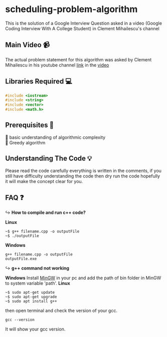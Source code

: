 # scheduling-problem-algorithm
This is the solution of a Google Interview Question asked in a video (Google Coding Interview With A College Student) in Clement Mihailescu's channel

## Main Video 📹
The actual problem statement for this algorithm was asked by Clement Mihailescu in his youtube channel [link](https://www.youtube.com/channel/UCaO6VoaYJv4kS-TQO_M-N_g) in the [video](https://www.youtube.com/watch?v=3Q_oYDQ2whs&t=2320s) 

## Libraries Required :computer:
```c++
#include <iostream>
#include <string>
#include <vector>
#include <math.h>
```

## Prerequisites :key:
:small_blue_diamond: basic understanding of algorithmic complexity<br />
:small_blue_diamond: Greedy algorithm

## Understanding The Code :bulb:
Please read the code carefully everything is written in the comments, if you still have difficulty understanding the code then dry run the code hopefully it will make the concept clear for you.

## FAQ ❓
:arrow_right_hook: **How to compile and run c++ code?**

**Linux**
```terminal
~$ g++ filename.cpp -o outputFile
~$ ./outputFile
```
**Windows**
```terminal
g++ filename.cpp -o outputFile
outputFile.exe
```

:arrow_right_hook: **g++ command not working**

**Windows**
Install [MinGW](https://sourceforge.net/projects/mingw/) in your pc and add the path of bin folder in MinGW to system variable 'path'.
**Linux**
```terminal
~$ sudo apt-get update
~$ sudo apt-get upgrade
~$ sudo apt install g++
```

then open terminal and check the version of your gcc.
```terminal
gcc --version
```
It will show your gcc version.
